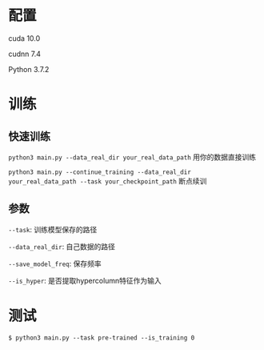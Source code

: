 # 配置
cuda 10.0 

cudnn 7.4

Python 3.7.2

# 训练
## 快速训练
`python3 main.py --data_real_dir your_real_data_path` 用你的数据直接训练

`python3 main.py --continue_training --data_real_dir your_real_data_path --task your_checkpoint_path` 断点续训
## 参数
`--task`: 训练模型保存的路径

`--data_real_dir`: 自己数据的路径

`--save_model_freq`: 保存频率

`--is_hyper`: 是否提取hypercolumn特征作为输入

# 测试
`$ python3 main.py --task pre-trained --is_training 0`
